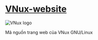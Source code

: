 # [VNux-website](https://vnuxlinux.pages.dev/)
![VNux logo](https://gitlab.com/VNux/VNux-Artwork/-/raw/main/logo/VNux-logo-text.png?inline=false)

Mã nguồn trang web của VNux GNU/Linux

